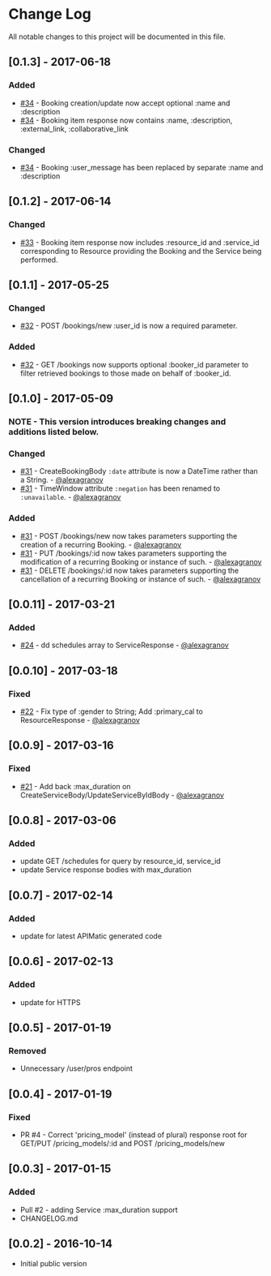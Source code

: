 # Change Log
All notable changes to this project will be documented in this file.

## [0.1.3] - 2017-06-18 ##
### Added
- [#34](https://github.com/gonebusy/gonebusy-php-client/pull/34) - Booking creation/update now accept optional :name and :description
- [#34](https://github.com/gonebusy/gonebusy-php-client/pull/34) - Booking item response now contains :name, :description, :external_link, :collaborative_link

### Changed
- [#34](https://github.com/gonebusy/gonebusy-php-client/pull/34) - Booking :user_message has been replaced by separate :name and :description

## [0.1.2] - 2017-06-14 ##
### Changed
- [#33](https://github.com/gonebusy/gonebusy-php-client/pull/33) - Booking item response now includes :resource_id and :service_id corresponding to Resource providing the Booking and the Service being performed.

## [0.1.1] - 2017-05-25 ##
### Changed
- [#32](https://github.com/gonebusy/gonebusy-php-client/pull/32) - POST /bookings/new :user_id is now a required parameter.

### Added
- [#32](https://github.com/gonebusy/gonebusy-php-client/pull/32) - GET /bookings now supports optional :booker_id parameter to filter retrieved bookings to those made on behalf of :booker_id.

## [0.1.0] - 2017-05-09 ##
### NOTE - This version introduces breaking changes and additions listed below.

### Changed
- [#31](https://github.com/gonebusy/gonebusy-php-client/pull/31) - CreateBookingBody `:date` attribute is now a DateTime rather than a String. - [@alexagranov](https://github.com/alexagranov)
- [#31](https://github.com/gonebusy/gonebusy-php-client/pull/31) - TimeWindow attribute `:negation` has been renamed to `:unavailable`. - [@alexagranov](https://github.com/alexagranov)

### Added
- [#31](https://github.com/gonebusy/gonebusy-php-client/pull/31) - POST /bookings/new now takes parameters supporting the creation of a recurring Booking. - [@alexagranov](https://github.com/alexagranov)
- [#31](https://github.com/gonebusy/gonebusy-php-client/pull/31) - PUT /bookings/:id now takes parameters supporting the modification of a recurring Booking or instance of such. - [@alexagranov](https://github.com/alexagranov)
- [#31](https://github.com/gonebusy/gonebusy-php-client/pull/31) - DELETE /bookings/:id now takes parameters supporting the cancellation of a recurring Booking or instance of such. - [@alexagranov](https://github.com/alexagranov)

## [0.0.11] - 2017-03-21 ##
### Added
- [#24](https://github.com/gonebusy/gonebusy-php-client/pull/24) - dd schedules array to ServiceResponse - [@alexagranov](https://github.com/alexagranov)

## [0.0.10] - 2017-03-18 ##
### Fixed
- [#22](https://github.com/gonebusy/gonebusy-php-client/pull/22) - Fix type of :gender to String; Add :primary_cal to ResourceResponse - [@alexagranov](https://github.com/alexagranov)

## [0.0.9] - 2017-03-16 ##
### Fixed
- [#21](https://github.com/gonebusy/gonebusy-php-client/pull/21) - Add back :max_duration on CreateServiceBody/UpdateServiceByIdBody - [@alexagranov](https://github.com/alexagranov)

## [0.0.8] - 2017-03-06 ##
### Added
- update GET /schedules for query by resource_id, service_id
- update Service response bodies with max_duration

## [0.0.7] - 2017-02-14 ##
### Added
- update for latest APIMatic generated code

## [0.0.6] - 2017-02-13 ##
### Added
- update for HTTPS

## [0.0.5] - 2017-01-19 ##
### Removed
- Unnecessary /user/pros endpoint

## [0.0.4] - 2017-01-19 ##
### Fixed
- PR #4 - Correct 'pricing_model' (instead of plural) response root for GET/PUT /pricing_models/:id and POST /pricing_models/new

## [0.0.3] - 2017-01-15 ##
### Added
- Pull #2 - adding Service :max_duration support
- CHANGELOG.md

## [0.0.2] - 2016-10-14 ##
- Initial public version
